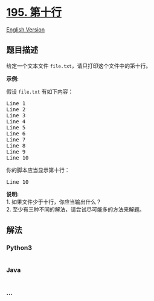 # [195. 第十行](https://leetcode-cn.com/problems/tenth-line)

[English Version](/solution/0100-0199/0195.Tenth%20Line/README_EN.md)

## 题目描述

<!-- 这里写题目描述 -->
<p>给定一个文本文件&nbsp;<code>file.txt</code>，请只打印这个文件中的第十行。</p>

<p><strong>示例:</strong></p>

<p>假设&nbsp;<code>file.txt</code> 有如下内容：</p>

<pre>Line 1
Line 2
Line 3
Line 4
Line 5
Line 6
Line 7
Line 8
Line 9
Line 10
</pre>

<p>你的脚本应当显示第十行：</p>

<pre>Line 10
</pre>

<p><strong>说明:</strong><br>
1. 如果文件少于十行，你应当输出什么？<br>
2. 至少有三种不同的解法，请尝试尽可能多的方法来解题。</p>

## 解法

<!-- 这里可写通用的实现逻辑 -->

<!-- tabs:start -->

### **Python3**

<!-- 这里可写当前语言的特殊实现逻辑 -->

```python

```

### **Java**

<!-- 这里可写当前语言的特殊实现逻辑 -->

```java

```

### **...**

```

```

<!-- tabs:end -->
